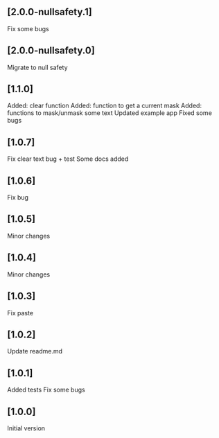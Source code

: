 ## [2.0.0-nullsafety.1]

Fix some bugs

## [2.0.0-nullsafety.0]

Migrate to null safety

## [1.1.0]

Added: clear function
Added: function to get a current mask
Added: functions to mask/unmask some text
Updated example app
Fixed some bugs

## [1.0.7]

Fix clear text bug + test
Some docs added

## [1.0.6]

Fix bug

## [1.0.5]

Minor changes

## [1.0.4]

Minor changes

## [1.0.3]

Fix paste

## [1.0.2]

Update readme.md  

## [1.0.1] 

Added tests
Fix some bugs

## [1.0.0] 

Initial version
